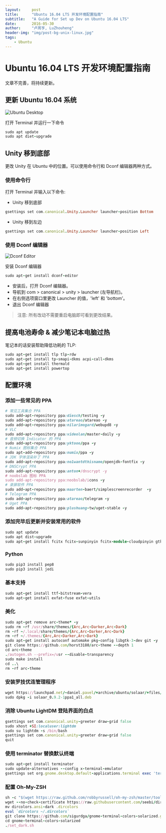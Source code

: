 ```yaml
---
layout:     post
title:      "Ubuntu 16.04 LTS 开发环境配置指南"
subtitle:   "A Guide for Set up Dev on Ubuntu 16.04 LTS"
date:       2016-05-30
author:     "卢周亨, LuZhouheng"
header-img: "img/post-bg-unix-linux.jpg"
tags:
    - Ubuntu
---
```


# Ubuntu 16.04 LTS 开发环境配置指南

文章不完善，将持续更新。

## 更新 Ubuntu 16.04 系统

![Ubuntu Desktop](http://7xrims.com1.z0.glb.clouddn.com/UbuntuUpdate.jpg)

打开 Terminal 并运行一下命令

```ruby
sudo apt update
sudo apt diet-upgrade
```

## Unity 移到底部

更改 Unity 在 Ubuntu 中的位置。可以使用命令行和 Dconf 编辑器两种方式。

### 使用命令行

打开 Terminal 并输入以下命令:

* Unity 移到底部

```ruby
gsettings set com.canonical.Unity.Launcher launcher-position Bottom
```

* Unity 移到左边

```ruby
gsettings set com.canonical.Unity.Launcher launcher-position Left
```
### 使用 Dconf 编辑器

![Dconf Editor](http://7xrims.com1.z0.glb.clouddn.com/DconfUnity.jpg)

安装 Dconf 编辑器

```ruby
sudo apt-get install dconf-editor
```

* 安装后，打开 Dconf 编辑器。
* 导航到 com > canonical > unity > launcher (左导航栏)。
* 在右侧选项窗口里更改 Launcher 的值，'left' 和 'bottom'。
* 退出 Dconf 编辑器

> 注意: 所有改动不需要重启电脑即可看到更改结果。


## 提高电池寿命 & 减少笔记本电脑过热

笔记本的话安装帮助降低功耗的 TLP: 

```ruby
sudo apt-get install tlp tlp-rdw 
sudo apt-get install tp-smapi-dkms acpi-call-dkms 
sudo apt-get install thermald
sudo apt-get install powertop
```
## 配置环境

### 添加一些常见的 PPA

```ruby
# 常见工具集合 PPA
sudo add-apt-repository ppa:diesch/testing -y
sudo add-apt-repository ppa:atareao/atareao -y
sudo add-apt-repository ppa:nilarimogard/webupd8 -y
# VLC
sudo add-apt-repository ppa:videolan/master-daily -y
# 音频切换 Indicator 的 PPA
sudo add-apt-repository ppa:yktooo/ppa -y
# Numix 图标集合 PPA
sudo apt-add-repository ppa:numix/ppa -y
# JDK 字体渲染补丁 PPA
sudo add-apt-repository ppa:no1wantdthisname/openjdk-fontfix -y
# DNSCrypt PPA
sudo add-apt-repository ppa:anton+/dnscrypt -y
# noobslab 图标 PPA
sudo add-apt-repository ppa:noobslab/icons -y
# 录屏软件 PPA
sudo add-apt-repository ppa:maarten-baert/simplescreenrecorder  -y
# Telegram PPA
sudo add-apt-repository ppa:atareao/telegram -y
# Uget PPA
sudo add-apt-repository ppa:plushuang-tw/uget-stable -y
```

### 添加完毕后更新并安装常用的软件

```ruby
sudo apt update
sudo apt dist-upgrade
sudo apt-get install fcitx fcitx-sunpinyin fcitx-module-cloudpinyin gtk2-engines-murrine:i386 libudev1:i386 vlc i965-va-driver vainfo gimp inkscape openshot shutter filezilla audacity classicmenu-indicator numix-gtk-theme shimmer-themes numix-icon* caffeine leafpad git indicator-sound-switcher  unity-tweak-tool fcitx-mozc ibus-qt4 curl ctags vim-doc vim-scripts cscope fonts-dejavu indent vim vim-gnome exuberant-ctags indicator-keylock pidgin  psensor syspeek blueman libluajit-5.1-2 python3-pip dnscrypt-proxy unsettings ubuntu-make ppa-purge jayatana simplescreenrecorder compizconfig-settings-manager ultra-flat-icons-* ultra-flat-icons zsh uget telegram -y
```

### Python

```ruby
sudo pip3 install pep8
sudo pip3 install jedi
```

### 基本支持

```ruby
sudo apt-get install ttf-bitstream-vera
sudo apt-get install exfat-fuse exfat-utils
```

### 美化

```ruby
sudo apt-get remove arc-theme* -y
sudo rm -rf /usr/share/themes/{Arc,Arc-Darker,Arc-Dark}
rm -rf ~/.local/share/themes/{Arc,Arc-Darker,Arc-Dark}
rm -rf ~/.themes/{Arc,Arc-Darker,Arc-Dark}
sudo apt-get install autoconf automake pkg-config libgtk-3-dev git -y
git clone https://github.com/horst3180/arc-theme --depth 1
cd arc-theme
./autogen.sh --prefix=/usr --disable-transparency
sudo make install
cd ..\
rm -rf arc-theme
```

### 安装罗技优连管理程序

```ruby
wget https://launchpad.net/~daniel.pavel/+archive/ubuntu/solaar/+files/solaar_0.9.2-1ppa1_all.deb
sudo dpkg -i solaar_0.9.2-1ppa1_all.deb
```

### 消除 Ubuntu LightDM 登陆界面的白点

```ruby
gsettings set com.canonical.unity-greeter draw-grid false
sudo xhost +SI:localuser:lightdm
sudo su lightdm -s /bin/bash
gsettings set com.canonical.unity-greeter draw-grid false
quit
```

### 使用 terminator 替换默认终端

```ruby
sudo apt-get install terminator
sudo update-alternatives --config x-terminal-emulator
gsettings set org.gnome.desktop.default-applications.terminal exec 'terminator'
```

### 配置 Oh-My-ZSH

```ruby
sh -c "$(wget https://raw.github.com/robbyrussell/oh-my-zsh/master/tools/install.sh -O -)"
wget --no-check-certificate https://raw.githubusercontent.com/seebi/dircolors-solarized/master/dircolors.ansi-dark
mv dircolors.ansi-dark .dircolors
eval `dircolors ~/.dircolors`
git clone https://github.com/sigurdga/gnome-terminal-colors-solarized.git
cd gnome-terminal-colors-solarized
./set_dark.sh
```




